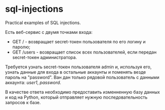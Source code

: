 # sql-injections

Practical examples of SQL injections.

Есть веб-сервис с двумя точками входа:
* GET / - возвращает secret-токен пользователя по его логину и паролю;  
* GET /users - возвращает список всех пользователей, если передан secret-токен администратора.

Требуется узнать secret-токен пользователя admin и, используя его, узнать данные для входа в остальные аккаунты и поменять везде пароль на "password". Ван дан только рядовой пользователь с данными аккаунта: *user1*, *password*.

В качестве ответа необходимо предоставить изменненную базу данных и код на Python, который отправляет нужную последовательность запросов к базе.
